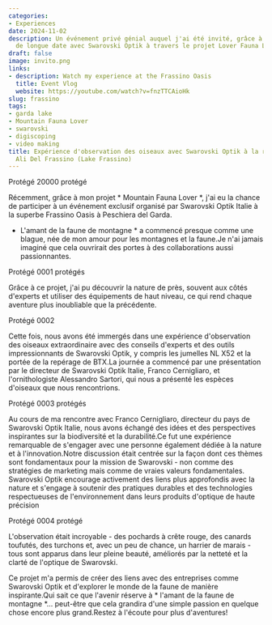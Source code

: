 ```yaml
---
categories:
- Experiences
date: 2024-11-02
description: Un événement privé génial auquel j'ai été invité, grâce à ma collaboration
  de longue date avec Swarovski Optik à travers le projet Lover Fauna Lover.
draft: false
image: invito.png
links:
- description: Watch my experience at the Frassino Oasis
  title: Event Vlog
  website: https://youtube.com/watch?v=fnzTTCAioHk
slug: frassino
tags:
- garda lake
- Mountain Fauna Lover
- swarovski
- digiscoping
- video making
title: Expérience d'observation des oiseaux avec Swarovski Optik à la résidence Le
  Ali Del Frassino (Lake Frassino)
---
```


<!-- hash: 123b51d0df80 -->
Protégé 20000 protégé

Récemment, grâce à mon projet * Mountain Fauna Lover *, j'ai eu la chance de participer à un événement exclusif organisé par Swarovski Optik Italie à la superbe Frassino Oasis à Peschiera del Garda.

* L'amant de la faune de montagne * a commencé presque comme une blague, née de mon amour pour les montagnes et la faune.Je n'ai jamais imaginé que cela ouvrirait des portes à des collaborations aussi passionnantes.

Protégé 0001 protégés

Grâce à ce projet, j'ai pu découvrir la nature de près, souvent aux côtés d'experts et utiliser des équipements de haut niveau, ce qui rend chaque aventure plus inoubliable que la précédente.

Protégé 0002

Cette fois, nous avons été immergés dans une expérience d'observation des oiseaux extraordinaire avec des conseils d'experts et des outils impressionnants de Swarovski Optik, y compris les jumelles NL X52 et la portée de la repérage de BTX.La journée a commencé par une présentation par le directeur de Swarovski Optik Italie, Franco Cernigliaro, et l'ornithologiste Alessandro Sartori, qui nous a présenté les espèces d'oiseaux que nous rencontrions.

Protégé 0003 protégés

Au cours de ma rencontre avec Franco Cernigliaro, directeur du pays de Swarovski Optik Italie, nous avons échangé des idées et des perspectives inspirantes sur la biodiversité et la durabilité.Ce fut une expérience remarquable de s'engager avec une personne également dédiée à la nature et à l'innovation.Notre discussion était centrée sur la façon dont ces thèmes sont fondamentaux pour la mission de Swarovski - non comme des stratégies de marketing mais comme de vraies valeurs fondamentales.
Swarovski Optik encourage activement des liens plus approfondis avec la nature et s'engage à soutenir des pratiques durables et des technologies respectueuses de l'environnement dans leurs produits d'optique de haute précision

Protégé 0004 protégé

L'observation était incroyable - des pochards à crête rouge, des canards toufutés, des turchons et, avec un peu de chance, un harrier de marais - tous sont apparus dans leur pleine beauté, améliorés par la netteté et la clarté de l'optique de Swarovski.

Ce projet m'a permis de créer des liens avec des entreprises comme Swarovski Optik et d'explorer le monde de la faune de manière inspirante.Qui sait ce que l'avenir réserve à * l'amant de la faune de montagne *… peut-être que cela grandira d'une simple passion en quelque chose encore plus grand.Restez à l'écoute pour plus d'aventures!